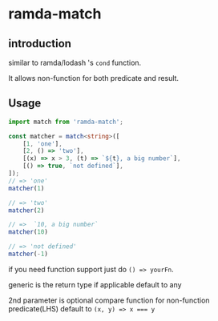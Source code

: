 # ramda-match

## introduction

similar to ramda/lodash 's `cond` function.

It allows non-function for both predicate and result.

## Usage

```typescript
import match from 'ramda-match';

const matcher = match<string>([
	[1, 'one'],
	[2, () => 'two'],
	[(x) => x > 3, (t) => `${t}, a big number`],
	[() => true, `not defined`],
]);
// => 'one'
matcher(1)

// => 'two'
matcher(2)

// =>  `10, a big number`
matcher(10)

// => 'not defined'
matcher(-1)
```

if you need function support just do `() => yourFn`.

generic is the return type if applicable default to any

2nd parameter is optional compare function for non-function predicate(LHS) default to `(x, y) => x === y`